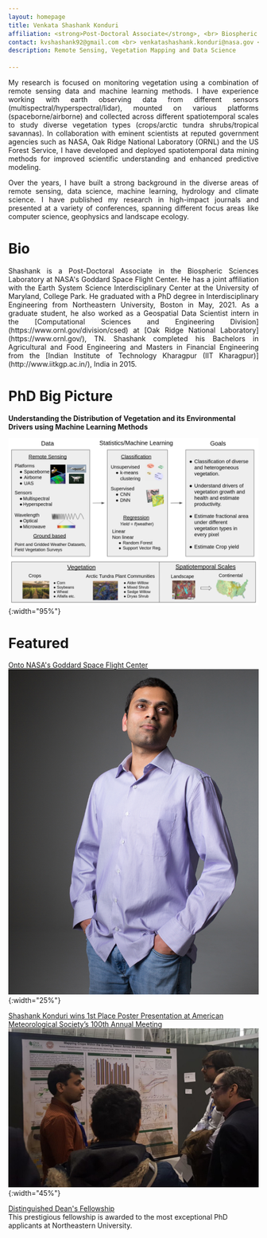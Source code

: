 ```yaml
---
layout: homepage
title: Venkata Shashank Konduri
affiliation: <strong>Post-Doctoral Associate</strong>, <br> Biospheric Sciences Laboratory, <strong>NASA Goddard Space Flight Center, MD, USA</strong> <br><br> Joint Affiliation with Earth System Science Interdisciplinary Center, <strong>University of Maryland, MD, USA</strong> <br>
contact: kvshashank92@gmail.com <br> venkatashashank.konduri@nasa.gov <br> skonduri@umd.edu <br>
description: Remote Sensing, Vegetation Mapping and Data Science

---
```

<p align="justify">
My research is focused on monitoring vegetation using a combination of remote sensing data and machine learning methods. I have experience working with earth observing data from different sensors (multispectral/hyperspectral/lidar), mounted on various platforms (spaceborne/airborne) and collected across different spatiotemporal scales to study diverse vegetation types (crops/arctic tundra shrubs/tropical savannas). In collaboration with eminent scientists at reputed government agencies such as NASA, Oak Ridge National Laboratory (ORNL) and the US Forest Service, I have developed and deployed spatiotemporal data mining methods for improved scientific understanding and enhanced predictive modeling.
</p>  

<p align="justify">
Over the years, I have built a strong background in the diverse areas of remote sensing, data science, machine learning, hydrology and climate science. I have published my research in high-impact journals and presented at a variety of conferences, spanning different focus areas like computer science, geophysics and landscape ecology.  
</p>

# Bio
<p align="justify">
Shashank is a Post-Doctoral Associate in the Biospheric Sciences Laboratory at NASA's Goddard Space Flight Center. He has a joint affiliation with the Earth System Science Interdisciplinary Center at the University of Maryland, College Park. He graduated with a PhD degree in Interdisciplinary Engineering from Northeastern University, Boston in May, 2021. As a graduate student, he also worked as a Geospatial Data Scientist intern in the [Computational Sciences and Engineering Division](https://www.ornl.gov/division/csed) at [Oak Ridge National Laboratory](https://www.ornl.gov/), TN. Shashank completed his Bachelors in Agricultural and Food Engineering and Masters in Financial Engineering from the [Indian Institute of Technology Kharagpur (IIT Kharagpur)](http://www.iitkgp.ac.in/), India in 2015.
</p>

# PhD Big Picture

**Understanding the Distribution of Vegetation and its Environmental Drivers using Machine Learning Methods** <br>

![test image size](./assets/images/big_picture.png){:width="95%"}

# Featured

[Onto NASA's Goddard Space Flight Center](https://coe.northeastern.edu/news/onto-nasas-goddard-space-flight-center/) <br> ![test image size](./assets/images/nasa_photo.jpg){:width="25%"}

[Shashank Konduri wins 1st Place Poster Presentation at American Meteorological Society’s 100th Annual Meeting](https://cee.northeastern.edu/news/shashank-konduri-wins-1st-place-poster-presentation-at-american-meteorological-societys-100th-annual-meeting/) <br> ![test image size](./assets/images/AMS_award.jpeg){:width="45%"}

[Distinguished Dean's Fellowship](https://phd.northeastern.edu/university-fellows-and-scholars/) <br>
This prestigious fellowship is awarded to the most exceptional PhD applicants at Northeastern University.
